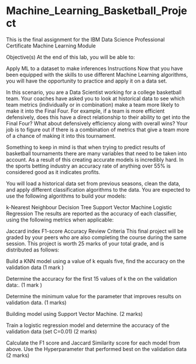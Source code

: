 # Machine_Learning_Basketball_Project
This is the final assignment for the IBM Data Science Professional Certificate Machine Learning Module

Objective(s)
At the end of this lab, you will be able to:

Apply ML to a dataset to make inferences
Instructions
Now that you have been equipped with the skills to use different Machine Learning algorithms, you will have the opportunity to practice and apply it on a data set.

In this scenario, you are a Data Scientist working for a college basketball team. Your coaches have asked you to look at historical data to see which team metrics (individually or in combination) make a team more likely to make it into the Final Four. For example, if a team is more efficient defensively, does this have a direct relationship to their ability to get into the Final Four? What about defensively efficiency along with overall wins? Your job is to figure out if there is a combination of metrics that give a team more of a chance of making it into this tournament.

Something to keep in mind is that when trying to predict results of basketball tournaments there are many variables that need to be taken into account. As a result of this creating accurate models is incredibly hard. In the sports betting industry an accuracy rate of anything over 55% is considered good as it indicates profits.

You will load a historical data set from previous seasons, clean the data, and apply different classification algorithms to the data. You are expected to use the following algorithms to build your models:

k-Nearest Neighbour
Decision Tree
Support Vector Machine
Logistic Regression
The results are reported as the accuracy of each classifier, using the following metrics when applicable:

Jaccard index
F1-score
Accuracy
Review Criteria
This final project will be graded by your peers who are also completing the course during the same session. This project is worth 25 marks of your total grade, and is distributed as follows:

Build a KNN model using a value of k equals five, find the accuracy on the validation data (1 mark )

Determine the accuracy for the first 15 values of k the on the validation data:. (1 mark )

Determine the minimum value for the parameter that improves results on validation data. (1 marks)

Building model using Support Vector Machine. (2 marks)

Train a logistic regression model and determine the accuracy of the validation data (set C=0.01) (2 marks)

Calculate the F1 score and Jaccard Similarity score for each model from above. Use the Hyperparameter that performed best on the validation data (2 marks)
